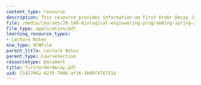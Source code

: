 ```yaml
---
content_type: resource
description: This resource provides information on First Order Decay (of anything).
file: /media/courses/20-180-biological-engineering-programming-spring-2006/21927062023578d6af161b09f4787514_firstorderdecay.pdf
file_type: application/pdf
learning_resource_types:
- Lecture Notes
ocw_type: OCWFile
parent_title: Lecture Notes
parent_type: CourseSection
resourcetype: Document
title: firstorderdecay.pdf
uid: 21927062-0235-78d6-af16-1b09f4787514
---
```

